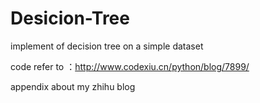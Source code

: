 # Desicion-Tree
implement of decision tree on a simple <xigua> dataset
  
code refer to ：http://www.codexiu.cn/python/blog/7899/

appendix about my zhihu blog
